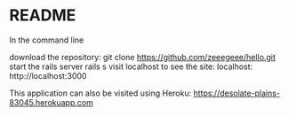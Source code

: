 # README

In the command line

download the repository: 
  git clone https://github.com/zeeegeee/hello.git
start the rails server
  rails s 
visit localhost to see the site:
  localhost: http://localhost:3000


This application can also be visited using Heroku: 
  https://desolate-plains-83045.herokuapp.com

